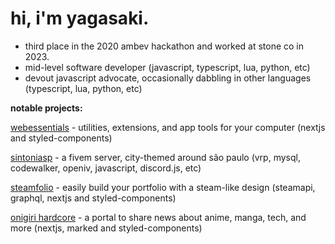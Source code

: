 # hi, i'm yagasaki.
- third place in the 2020 ambev hackathon and worked at stone co in 2023.
- mid-level software developer (javascript, typescript, lua, python, etc)
- devout javascript advocate, occasionally dabbling in other languages (typescript, lua, python, etc)

**notable projects:**

[webessentials](https://webessentials.vercel.app) - utilities, extensions, and app tools for your computer (nextjs and styled-components)

[sintoniasp](https://sintoniasp.vercel.app) - a fivem server, city-themed around são paulo (vrp, mysql, codewalker, openiv, javascript, discord.js, etc)

[steamfolio](https://steamfolio.vercel.app) - easily build your portfolio with a steam-like design (steamapi, graphql, nextjs and styled-components)

[onigiri hardcore](https://onigirihardcore.vercel.app) - a portal to share news about anime, manga, tech, and more (nextjs, marked and styled-components)
